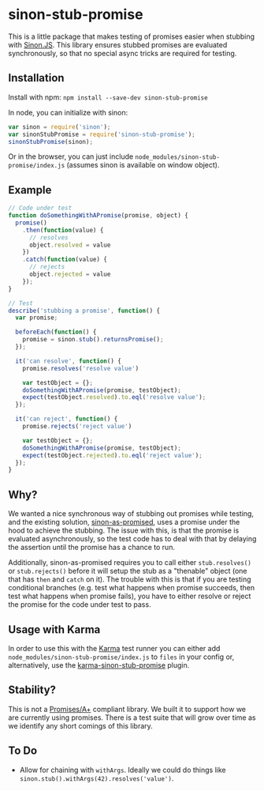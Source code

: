 # sinon-stub-promise

This is a little package that makes testing of promises easier when stubbing
with [Sinon.JS](http://sinonjs.org/). This library ensures stubbed promises are
evaluated synchronously, so that no special async tricks are required for
testing.

## Installation

Install with npm: `npm install --save-dev sinon-stub-promise`

In node, you can initialize with sinon:

```javascript
var sinon = require('sinon');
var sinonStubPromise = require('sinon-stub-promise');
sinonStubPromise(sinon);
```

Or in the browser, you can just include
`node_modules/sinon-stub-promise/index.js` (assumes sinon is available on
window object).

## Example

```javascript
// Code under test
function doSomethingWithAPromise(promise, object) {
  promise()
    .then(function(value) {
      // resolves
      object.resolved = value
    })
    .catch(function(value) {
      // rejects
      object.rejected = value
    });
}

// Test
describe('stubbing a promise', function() {
  var promise;

  beforeEach(function() {
    promise = sinon.stub().returnsPromise();
  });

  it('can resolve', function() {
    promise.resolves('resolve value')

    var testObject = {};
    doSomethingWithAPromise(promise, testObject);
    expect(testObject.resolved).to.eql('resolve value');
  });

  it('can reject', function() {
    promise.rejects('reject value')

    var testObject = {};
    doSomethingWithAPromise(promise, testObject);
    expect(testObject.rejected).to.eql('reject value');
  });
}
```

## Why?

We wanted a nice synchronous way of stubbing out promises while testing, and
the existing solution,
[sinon-as-promised](https://www.npmjs.com/package/sinon-as-promised), uses a
promise under the hood to achieve the stubbing. The issue with this, is that
the promise is evaluated asynchronously, so the test code has to deal with that
by delaying the assertion until the promise has a chance to run.

Additionally, sinon-as-promised requires you to call either `stub.resolves()`
or `stub.rejects()` before it will setup the stub as a "thenable" object (one
that has `then` and `catch` on it). The trouble with this is that if you are
testing conditional branches (e.g. test what happens when promise succeeds,
then test what happens when promise fails), you have to either resolve or
reject the promise for the code under test to pass.

## Usage with Karma

In order to use this with the [Karma](http://karma-runner.github.io/) test runner
you can either add `node_modules/sinon-stub-promise/index.js` to `files` in your config or, alternatively, use the
[karma-sinon-stub-promise](https://github.com/alexweber/karma-sinon-stub-promise) plugin.

## Stability?

This is not a [Promises/A+](https://promisesaplus.com/) compliant library. We
built it to support how we are currently using promises. There is a test suite
that will grow over time as we identify any short comings of this library.

## To Do

* Allow for chaining with `withArgs`. Ideally we could do things like `sinon.stub().withArgs(42).resolves('value')`.
